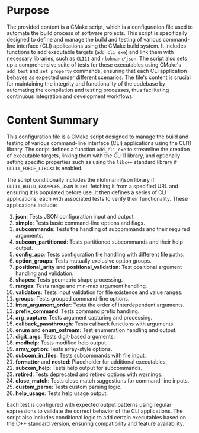# Purpose
The provided content is a CMake script, which is a configuration file used to automate the build process of software projects. This script is specifically designed to define and manage the build and testing of various command-line interface (CLI) applications using the CMake build system. It includes functions to add executable targets (`add_cli_exe`) and link them with necessary libraries, such as `CLI11` and `nlohmann/json`. The script also sets up a comprehensive suite of tests for these executables using CMake's `add_test` and `set_property` commands, ensuring that each CLI application behaves as expected under different scenarios. The file's content is crucial for maintaining the integrity and functionality of the codebase by automating the compilation and testing processes, thus facilitating continuous integration and development workflows.
# Content Summary
This configuration file is a CMake script designed to manage the build and testing of various command-line interface (CLI) applications using the CLI11 library. The script defines a function `add_cli_exe` to streamline the creation of executable targets, linking them with the CLI11 library, and optionally setting specific properties such as using the `libc++` standard library if `CLI11_FORCE_LIBCXX` is enabled.

The script conditionally includes the nlohmann/json library if `CLI11_BUILD_EXAMPLES_JSON` is set, fetching it from a specified URL and ensuring it is populated before use. It then defines a series of CLI applications, each with associated tests to verify their functionality. These applications include:

1. **json**: Tests JSON configuration input and output.
2. **simple**: Tests basic command-line options and flags.
3. **subcommands**: Tests the handling of subcommands and their required arguments.
4. **subcom_partitioned**: Tests partitioned subcommands and their help output.
5. **config_app**: Tests configuration file handling with different file paths.
6. **option_groups**: Tests mutually exclusive option groups.
7. **positional_arity** and **positional_validation**: Test positional argument handling and validation.
8. **shapes**: Tests geometric shape processing.
9. **ranges**: Tests range and min-max argument handling.
10. **validators**: Tests input validation for file existence and value ranges.
11. **groups**: Tests grouped command-line options.
12. **inter_argument_order**: Tests the order of interdependent arguments.
13. **prefix_command**: Tests command prefix handling.
14. **arg_capture**: Tests argument capturing and processing.
15. **callback_passthrough**: Tests callback functions with arguments.
16. **enum** and **enum_ostream**: Test enumeration handling and output.
17. **digit_args**: Tests digit-based arguments.
18. **modhelp**: Tests modified help output.
19. **array_option**: Tests array-style options.
20. **subcom_in_files**: Tests subcommands with file input.
21. **formatter** and **nested**: Placeholder for additional executables.
22. **subcom_help**: Tests help output for subcommands.
23. **retired**: Tests deprecated and retired options with warnings.
24. **close_match**: Tests close match suggestions for command-line inputs.
25. **custom_parse**: Tests custom parsing logic.
26. **help_usage**: Tests help usage output.

Each test is configured with expected output patterns using regular expressions to validate the correct behavior of the CLI applications. The script also includes conditional logic to add certain executables based on the C++ standard version, ensuring compatibility and feature availability.
